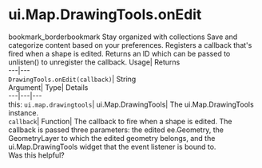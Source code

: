  
#  ui.Map.DrawingTools.onEdit 
bookmark_borderbookmark Stay organized with collections  Save and categorize content based on your preferences.
Registers a callback that's fired when a shape is edited. 
Returns an ID which can be passed to unlisten() to unregister the callback.
Usage| Returns  
---|---  
`DrawingTools.onEdit(callback)`| String  
Argument| Type| Details  
---|---|---  
this: `ui.map.drawingtools`| ui.Map.DrawingTools| The ui.Map.DrawingTools instance.  
`callback`| Function| The callback to fire when a shape is edited. The callback is passed three parameters: the edited ee.Geometry, the GeometryLayer to which the edited geometry belongs, and the ui.Map.DrawingTools widget that the event listener is bound to.  
Was this helpful?
